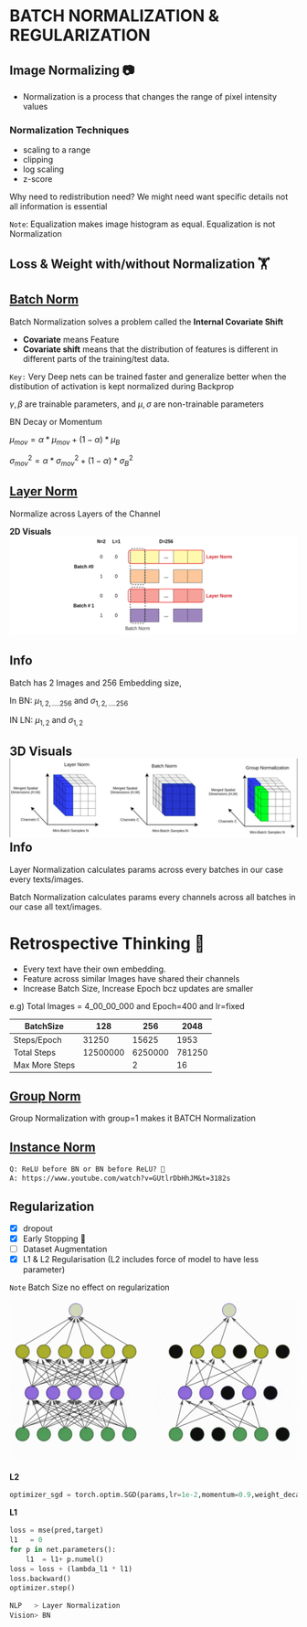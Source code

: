 # BATCH NORMALIZATION & REGULARIZATION

## Image Normalizing 📷

- Normalization is a process that changes the range of pixel intensity values

### Normalization Techniques
- scaling to a range
- clipping
- log scaling
- z-score

Why need to redistribution need? We might need want specific details not all information is essential

`Note`: Equalization makes image histogram as equal. Equalization is not Normalization

## Loss & Weight with/without Normalization 🏋️

## [Batch Norm](https://arxiv.org/abs/1502.03167)
Batch Normalization solves a problem called the **Internal Covariate Shift**
- **Covariate** means Feature
- **Covariate shift** means that the distribution of features is different in different parts of the training/test data.

`Key:` Very Deep nets can be trained faster and generalize better when the distibution of activation is kept normalized during Backprop

$\gamma,\beta$ are trainable parameters, and $\mu,\sigma$ are non-trainable parameters


BN Decay or Momentum

$\mu_{mov} = \alpha*\mu_{mov} + (1-\alpha)*\mu_{B}$

$\sigma_{mov}^{2} = \alpha*\sigma_{mov}^{2} + (1-\alpha)*\sigma_{B}^{2}$

## [Layer Norm](https://arxiv.org/abs/1607.06450)

Normalize across Layers of the Channel

**2D Visuals**
![BN LN](../assets/BNLN.png)

Info
----
Batch has 2 Images and 256 Embedding size,

In BN: $\mu_{1,2,....256}$ and $\sigma_{1,2,....256}$

IN LN: $\mu_{1,2}$ and $\sigma_{1,2}$

**3D Visuals**
![Normalization](../assets/Normalizations.png)
Info
----
Layer Normalization calculates params across every batches in our case every texts/images.

Batch Normalization calculates params every channels across all batches in our case all text/images.


Retrospective Thinking 💭
=====================
- Every text have their own embedding.
- Feature across similar Images have shared their channels
- Increase Batch Size, Increase Epoch bcz updates are smaller

e.g)
Total Images = 4_00_00_000 and Epoch=400 and lr=fixed 

| BatchSize  | 128 | 256 | 2048 | 
|------------|------|-----|-----|
| Steps/Epoch| 31250| 15625 | 1953 |
|Total Steps | 12500000| 6250000 | 781250|
|Max More Steps |      | 2      | 16|

## [Group Norm](https://arxiv.org/abs/1803.08494)
Group Normalization with group=1 makes it BATCH Normalization

## [Instance Norm](https://arxiv.org/pdf/1607.08022v3.pdf)

```
Q: ReLU before BN or BN before ReLU? 🎰
A: https://www.youtube.com/watch?v=GUtlrDbHhJM&t=3182s
```

## Regularization
- [X] dropout  
- [X] Early Stopping 🚫
- [ ] Dataset Augmentation
- [X] L1 & L2 Regularisation  (L2 includes force of model to have less parameter)

`Note` Batch Size no effect on regularization

![Dropouts](../assets/drpouts.gif)

**L2**
```python
optimizer_sgd = torch.optim.SGD(params,lr=1e-2,momentum=0.9,weight_decay=0)
```
**L1**
```py
loss = mse(pred,target)
l1   = 0
for p in net.parameters():
    l1  = l1+ p.numel()
loss = loss + (lambda_l1 * l1)
loss.backward()
optimizer.step()
```

```sh
NLP   > Layer Normalization
Vision> BN
```
